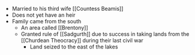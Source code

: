 - Married to his third wife [[Countess Beamis]]
- Does not yet have an heir
- Family came from the south
	- An area called [[Brentony]]
	- Granted rule of [[Sadgurth]] due to success in taking lands from the [[Churdean Theocracy]] during their last civil war
		- Land seized to the east of the lakes